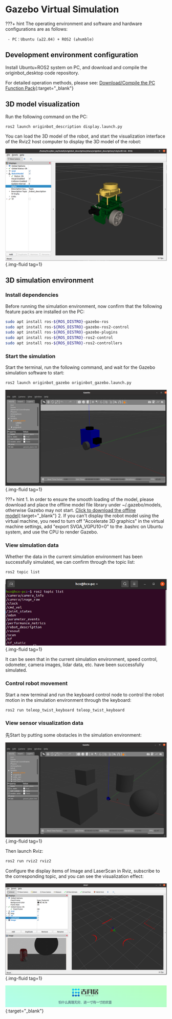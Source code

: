 # **Gazebo Virtual Simulation**

???+ hint
    The operating environment and software and hardware configurations are as follows:
    

     - PC：Ubuntu (≥22.04) + ROS2 (≥humble)



## **Development environment configuration**

Install Ubuntu+ROS2 system on PC, and download and compile the originbot_desktop code repository.



For detailed operation methods, please see: [Download/Compile the PC Function Pack](../guide/pc_config.md#3-pc){:target="_blank"}



## **3D model visualization**

Run the following command on the PC:

```
ros2 launch originbot_description display.launch.py
```



You can load the 3D model of the robot, and start the visualization interface of the Rviz2 host computer to display the 3D model of the robot:

![2022-08-30_13-57](../../assets/img/gazebo_simulation/2022-08-30_13-57.png){.img-fluid tag=1}



## **3D simulation environment**

### **Install dependencies**

Before running the simulation environment, now confirm that the following feature packs are installed on the PC:

```bash
sudo apt install ros-${ROS_DISTRO}-gazebo-ros
sudo apt install ros-${ROS_DISTRO}-gazebo-ros2-control
sudo apt install ros-${ROS_DISTRO}-gazebo-plugins
sudo apt install ros-${ROS_DISTRO}-ros2-control
sudo apt install ros-${ROS_DISTRO}-ros2-controllers
```



### **Start the simulation**

Start the terminal, run the following command, and wait for the Gazebo simulation software to start:

```bash
ros2 launch originbot_gazebo originbot_gazebo.launch.py
```

![2022-08-31_23-42](../../assets/img/gazebo_simulation/2022-08-31_23-42.png){.img-fluid tag=1}

???+ hint
    1. In order to ensure the smooth loading of the model, please download and place the offline model file library under ~/.gazebo/models, otherwise Gazebo may not start. [Click to download the offline model](https://github.com/osrf/gazebo_models){:target="_blank"}
    2. If you can't display the robot model using the virtual machine, you need to turn off "Accelerate 3D graphics" in the virtual machine settings, add "export SVGA_VGPU10=0" to the .bashrc on Ubuntu system, and use the CPU to render Gazebo.



### **View simulation data**

Whether the data in the current simulation environment has been successfully simulated, we can confirm through the topic list:

```bash
ros2 topic list
```

![2022-08-31_23-43](../../assets/img/gazebo_simulation/2022-08-31_23-43.png){.img-fluid tag=1}

It can be seen that in the current simulation environment, speed control, odometer, camera images, lidar data, etc. have been successfully simulated.



### **Control robot movement**

Start a new terminal and run the keyboard control node to control the robot motion in the simulation environment through the keyboard:

```bash
ros2 run teleop_twist_keyboard teleop_twist_keyboard
```



### **View sensor visualization data**

先Start by putting some obstacles in the simulation environment:

![2022-08-31_23-47](../../assets/img/gazebo_simulation/2022-08-31_23-47.png){.img-fluid tag=1}



Then launch Rviz:

```bash
ros2 run rviz2 rviz2
```



Configure the display items of Image and LaserScan in Rviz, subscribe to the corresponding topic, and you can see the visualization effect:

![2022-08-31_23-46](../../assets/img/gazebo_simulation/2022-08-31_23-46.png){.img-fluid tag=1}



[![图片1](../../assets/img/footer.png)](https://www.guyuehome.com/){:target="_blank"}

